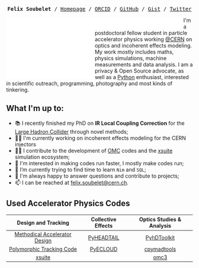 <!-- <h1 align="center">Hi there, I'm Felix <img src="https://media.giphy.com/media/hvRJCLFzcasrR4ia7z/giphy.gif" height="32" /></h1> -->
<p><pre align="center">
<strong>Felix Soubelet</strong> / <a href="https://fsoubelet.github.io">Homepage</a> / <a href="https://orcid.org/0000-0001-8012-1440">ORCID</a> / <a href="https://github.com/fsoubelet">GitHub</a> / <a href="https://gist.github.com/fsoubelet">Gist</a> / <a href="https://twitter.com/Felix_Fly">Twitter</a>
</pre></p>

<a href="https://metrics.lecoq.io/about/fsoubelet"><img src="metrics-base.svg" align="left" width="47.5%"></img></a>
<a href="https://metrics.lecoq.io/about/fsoubelet"><img src="metrics-achievements.svg" align="left" width="47.5%"></img></a>

I'm a postdoctoral fellow student in particle accelerator physics working [@CERN][cern] on optics and incoherent effects modeling.
My work mostly includes maths, physics simulations, machine measurements and data analysis.
I am a privacy & Open Source advocate, as well as a [Python][python] enthusiast, interested in scientific outreach, programming, photography and most kinds of tinkering.

<!-- <br> -->

<!-- A Little About Me -->

## What I'm up to:
- 📚 I recently finished my PhD on **IR Local Coupling Correction** for the [Large Hadron Collider][lhc] through novel methods;
- 👨‍🔬 I'm currently working on incoherent effects modeling for the CERN injectors
- 👨‍💻 I contribute to the development of [OMC][pylhc] codes and the [xsuite][xsuite] simulation ecosystem;
- 🏃 I'm interested in making codes run faster, I mostly make codes run;
- 🌱 I’m currently trying to find time to learn `Nim` and `SQL`;
- 💬 I'm always happy to answer questions and contribute to projects;
- 📫 I can be reached at felix.soubelet@cern.ch.

<!-- My Codes -->

## Used Accelerator Physics Codes

|         Design and Tracking          |    Collective Effects    | Optics Studies & Analysis  |
| :----------------------------------: | :----------------------: | :------------------------: |
| [Methodical Accelerator Design][mad] | [PyHEADTAIL][pyheadtail] | [PyhDToolkit][pyhdtoolkit] |
|   [Polymorphic Tracking Code][ptc]   |   [PyECLOUD][pyecloud]   | [cpymadtools][cpymadtools] |
|           [xsuite][xsuite]           |                          |        [omc3][omc3]        |


<!-- <strong>Design and Tracking Codes</strong>
- [Methodical Accelerator Design][mad]
- [Polymorphic Tracking Code][ptc]
- [SixTrack / SixTrackLib](https://github.com/SixTrack)
- [xsuite / xtrack][xsuite]

<strong>Collective Effects</strong>
- [PyHEADTAIL][pyheadtail]
- [PyECLOUD][pyecloud]

<strong>Optics Studies & Analysis</strong>
- [PyhDToolkit][pyhdtoolkit]
- [cpymadtools][cpymadtools]
- [optics_functions](https://github.com/pylhc/optics_functions)
- [omc3][omc3] -->

<!-- My GitHub Stats ❤️ -->

<!-- ## Languages, Tools and Statistics

<h1 align="center">

<img src="https://img.shields.io/badge/GitHub-181717?logo=github&logoColor=fff&style=for-the-badge" alt="GitHub Badge">
<img src="https://img.shields.io/badge/Linux-FCC624?logo=linux&logoColor=000&style=for-the-badge" alt="Linux Badge">
<img src="https://img.shields.io/badge/Git-F05032?logo=git&logoColor=fff&style=for-the-badge" alt="Git Badge">
<img src="https://img.shields.io/badge/GitLab-FCA121?logo=gitlab&logoColor=fff&style=for-the-badge" alt="GitLab Badge">

<br />

<img src="https://img.shields.io/badge/Apache%20Spark-E25A1C?logo=apachespark&logoColor=fff&style=for-the-badge" alt="Apache Spark Badge">
<img src="https://img.shields.io/badge/Neovim-57A143?logo=neovim&logoColor=fff&style=for-the-badge" alt="Neovim Badge">
<img src="https://img.shields.io/badge/Jupyter-F37626?logo=jupyter&logoColor=fff&style=for-the-badge" alt="Jupyter Badge">
<img src="https://img.shields.io/badge/PyCharm-000?logo=pycharm&logoColor=fff&style=for-the-badge" alt="PyCharm Badge">
<img src="https://img.shields.io/badge/Visual%20Studio%20Code-007ACC?logo=visualstudiocode&logoColor=fff&style=for-the-badge" alt="Visual Studio Code Badge">
<img src="https://img.shields.io/badge/Docker-2496ED?logo=docker&logoColor=fff&style=for-the-badge" alt="Docker Badge">

<br />

<a href="https://metrics.lecoq.io/about/fsoubelet"><img src="metrics-languages.svg" align="center" width="75%"></img></a> -->

[cern]: https://home.cern/
[cpymadtools]: https://github.com/beamopticsanalysis/cpymadtools
[lhc]: https://home.cern/science/accelerators/large-hadron-collider
[mad]: https://mad.web.cern.ch/mad/
[omc3]: https://github.com/pylhc/omc3
[ptc]: http://madx.web.cern.ch/madx/doc/PTC_reference_manual.pdf
[pyecloud]: https://github.com/PyCOMPLETE/PyECLOUD
[pyhdtoolkit]: https://github.com/fsoubelet/PyhDToolkit
[pyheadtail]: https://github.com/PyCOMPLETE/PyHEADTAIL
[pylhc]: https://github.com/pylhc
[python]: https://www.python.org/
[xsuite]: https://github.com/xsuite

